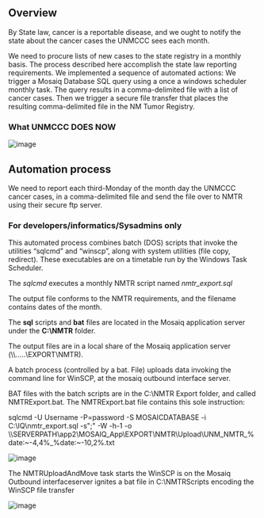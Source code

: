 Overview
--------

By State law, cancer is a reportable disease, and we ought to notify the state about the cancer cases the UNMCCC sees each month.

We need to procure lists of new cases to the state registry in a monthly basis. The process described here accomplish the state law reporting requirements. We implemented a sequence of automated actions: We trigger a Mosaiq Database SQL query using a once a windows scheduler monthly task. The query results in a comma-delimited file with a list of cancer cases. Then we trigger a secure file transfer that places the resulting comma-delimited file in the NM Tumor Registry.

### What UNMCCC DOES NOW

![image](https://cloud.githubusercontent.com/assets/403087/24419093/4a7ad856-13ab-11e7-9b35-2c09a174ab43.png)

Automation process
------------------

We need to report each third-Monday of the month day the UNMCCC cancer cases, in a comma-delimited file and send the file over to NMTR using their secure ftp server.

### For developers/informatics/Sysadmins only

This automated process combines batch (DOS) scripts that invoke the utilities “sqlcmd” and “winscp”, along with system utilities (file copy, redirect). These executables are on a timetable run by the Windows Task Scheduler.

The *sqlcmd* executes a monthly NMTR script named *nmtr\_export.sql*

The output file conforms to the NMTR requirements, and the filename contains dates of the month.

The **sql** scripts and **bat** files are located in the Mosaiq application server under the **C:\\NMTR** folder.

The output files are in a local share of the Mosaiq application server
(\\\\.....\\EXPORT\\NMTR).

A batch process (controlled by a bat. File) uploads data invoking the command line for WinSCP, at the mosaiq outbound interface server.

BAT files with the batch scripts are in the C:\\NMTR Export folder, and called NMTRExport.bat. The NMTRExport.bat file contains this sole instruction:

sqlcmd -U Username -P=password -S MOSAICDATABASE -i C:\\IQ\\nmtr\_export.sql -s";" -W -h-1 -o
\\\\SERVERPATH\\app2\\MOSAIQ\_App\\EXPORT\\NMTR\\Upload\\UNM\_NMTR\_%date:\~-4,4%\_%date:\~-10,2%.txt

![image](https://cloud.githubusercontent.com/assets/403087/24419110/577ad66e-13ab-11e7-9ffc-d78f1075f28b.png)

The NMTRUploadAndMove task starts the WinSCP is on the Mosaiq Outbound interfaceserver ignites a bat file in C:\\NMTRScripts encoding the WinSCP file transfer

![image](https://cloud.githubusercontent.com/assets/403087/24419117/5b8aded4-13ab-11e7-8c88-ac4d88a638dd.png)

